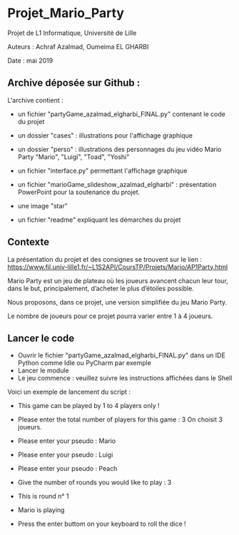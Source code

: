 # Projet_Mario_Party
Projet de L1 Informatique, Université de Lille

Auteurs : Achraf Azalmad, Oumeima EL GHARBI

Date : mai 2019

## Archive déposée sur Github :
L'archive contient :
- un fichier "partyGame_azalmad_elgharbi_FINAL.py" contenant le code du projet

- un dossier "cases" : illustrations pour l'affichage graphique
- un dossier "perso" : illustrations des personnages du jeu vidéo Mario Party "Mario", "Luigi", "Toad", "Yoshi"
- un fichier "interface.py" permettant l'affichage graphique
- un fichier "marioGame_slideshow_azalmad_elgharbi" : présentation PowerPoint pour la soutenance du projet.
- une image "star"
- un fichier "readme" expliquant les démarches du projet

## Contexte 
La présentation du projet et des consignes se trouvent sur le lien : https://www.fil.univ-lille1.fr/~L1S2API/CoursTP/Projets/Mario/AP1Party.html

Mario Party est un jeu de plateau où les joueurs avancent chacun leur tour, dans le but, principalement, d’acheter le plus d’étoiles possible.

Nous proposons, dans ce projet, une version simplifiée du jeu Mario Party.

Le nombre de joueurs pour ce projet pourra varier entre 1 à 4 joueurs.

## Lancer le code

- Ouvrir le fichier "partyGame_azalmad_elgharbi_FINAL.py" dans un IDE Python comme Idle ou PyCharm par exemple
- Lancer le module
- Le jeu commence : veuillez suivre les instructions affichées dans le Shell

Voici un exemple de lancement du script : 

- This game can be played by 1 to 4 players only !
- Please enter the total number of players for this game : 3
On choisit 3 joueurs.

- Please enter your pseudo : Mario

- Please enter your pseudo : Luigi

- Please enter your pseudo : Peach

- Give the number of rounds you would like to play : 3

- This is round n° 1

 - Mario is playing

- Press the enter buttom  on your keyboard to roll the dice !
